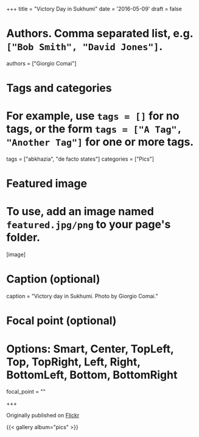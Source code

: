 +++
title = "Victory Day in Sukhumi"
date = '2016-05-09'
draft = false

# Authors. Comma separated list, e.g. `["Bob Smith", "David Jones"]`.
authors = ["Giorgio Comai"]

# Tags and categories
# For example, use `tags = []` for no tags, or the form `tags = ["A Tag", "Another Tag"]` for one or more tags.
tags = ["abkhazia", "de facto states"]
categories = ["Pics"]

# Featured image
# To use, add an image named `featured.jpg/png` to your page's folder. 
[image]
  # Caption (optional)
  caption = "Victory day in Sukhumi. Photo by Giorgio Comai."

  # Focal point (optional)
  # Options: Smart, Center, TopLeft, Top, TopRight, Left, Right, BottomLeft, Bottom, BottomRight
  focal_point = ""
  
+++

Originally published on [Flickr](https://www.flickr.com/photos/giocomai/sets/72157668170671215)

{{< gallery album="pics" >}}
